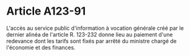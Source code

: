 # Article A123-91

L'accès au service public d'information à vocation générale créé par le dernier alinéa de l'article R. 123-232 donne lieu au paiement d'une redevance dont les tarifs sont fixés par arrêté du ministre chargé de l'économie et des finances.
